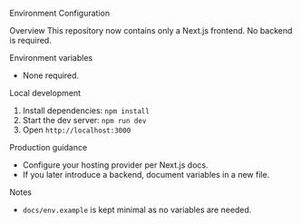 Environment Configuration

Overview
This repository now contains only a Next.js frontend. No backend is required.

Environment variables
- None required.

Local development
1) Install dependencies: `npm install`
2) Start the dev server: `npm run dev`
3) Open `http://localhost:3000`

Production guidance
- Configure your hosting provider per Next.js docs.
- If you later introduce a backend, document variables in a new file.

Notes
- `docs/env.example` is kept minimal as no variables are needed.

